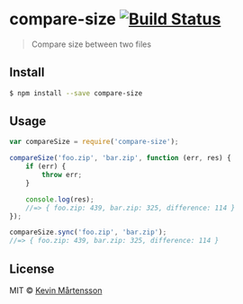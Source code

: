 # compare-size [![Build Status](http://img.shields.io/travis/kevva/compare-size.svg?style=flat)](https://travis-ci.org/kevva/compare-size)

>  Compare size between two files

## Install

```sh
$ npm install --save compare-size
```

## Usage

```js
var compareSize = require('compare-size');

compareSize('foo.zip', 'bar.zip', function (err, res) {
	if (err) {
		throw err;
	}

	console.log(res);
	//=> { foo.zip: 439, bar.zip: 325, difference: 114 }
});

compareSize.sync('foo.zip', 'bar.zip');
//=> { foo.zip: 439, bar.zip: 325, difference: 114 }
```

## License

MIT © [Kevin Mårtensson](https://github.com/kevva)
